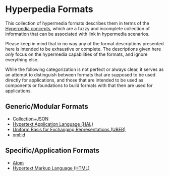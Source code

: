 # Hyperpedia Formats

This collection of hypermedia formats describes them in terms of the [Hyperpedia concepts](../concepts.md), which are a fuzzy and incomplete collection of information that can be associated with link in hypermedia scenarios.

Please keep in mind that in no way any of the format descriptions presented here is intended to be exhaustive or complete. The descriptions given here _only_ focus on the hypermedia capabilities of the formats, and ignore everything else.

While the following categorization is not perfect or always clear, it serves as an attempt to distinguish between formats that are supposed to be used directly for applications, and those that are intended to be used as components or foundations to build formats with that then are used for applications.

## Generic/Modular Formats

* [Collection+JSON](Collection+JSON.md)
* [Hypertext Application Language (HAL)](HAL.md)
* [Uniform Basis for Exchanging Representations (UBER)](UBER.md)
* [xml:id](xmlid.md)


## Specific/Application Formats

* [Atom](Atom.md)
* [Hypertext Markup Language (HTML)](HTML.md)